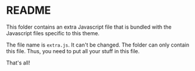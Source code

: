 # README

This folder contains an extra Javascript file that is bundled with the Javascript files specific to this theme.

The file name is `extra.js`. It can't be changed. The folder can only contain this file. Thus, you need to put all your stuff in this file.

That's all!
